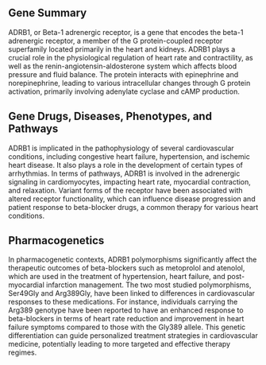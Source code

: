 ## Gene Summary
ADRB1, or Beta-1 adrenergic receptor, is a gene that encodes the beta-1 adrenergic receptor, a member of the G protein-coupled receptor superfamily located primarily in the heart and kidneys. ADRB1 plays a crucial role in the physiological regulation of heart rate and contractility, as well as the renin-angiotensin-aldosterone system which affects blood pressure and fluid balance. The protein interacts with epinephrine and norepinephrine, leading to various intracellular changes through G protein activation, primarily involving adenylate cyclase and cAMP production.

## Gene Drugs, Diseases, Phenotypes, and Pathways
ADRB1 is implicated in the pathophysiology of several cardiovascular conditions, including congestive heart failure, hypertension, and ischemic heart disease. It also plays a role in the development of certain types of arrhythmias. In terms of pathways, ADRB1 is involved in the adrenergic signaling in cardiomyocytes, impacting heart rate, myocardial contraction, and relaxation. Variant forms of the receptor have been associated with altered receptor functionality, which can influence disease progression and patient response to beta-blocker drugs, a common therapy for various heart conditions.

## Pharmacogenetics
In pharmacogenetic contexts, ADRB1 polymorphisms significantly affect the therapeutic outcomes of beta-blockers such as metoprolol and atenolol, which are used in the treatment of hypertension, heart failure, and post-myocardial infarction management. The two most studied polymorphisms, Ser49Gly and Arg389Gly, have been linked to differences in cardiovascular responses to these medications. For instance, individuals carrying the Arg389 genotype have been reported to have an enhanced response to beta-blockers in terms of heart rate reduction and improvement in heart failure symptoms compared to those with the Gly389 allele. This genetic differentiation can guide personalized treatment strategies in cardiovascular medicine, potentially leading to more targeted and effective therapy regimes.